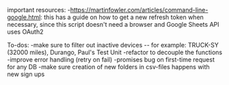 important resources:
  -https://martinfowler.com/articles/command-line-google.html: this has a guide on how to get a new refresh token when necessary, since this script doesn't need a browser and Google Sheets API uses OAuth2

To-dos:
  -make sure to filter out inactive devices -- for example: TRUCK-SY (32000 miles), Durango, Paul's Test Unit
  -refactor to decouple the functions
  -improve error handling (retry on fail)
  -promises bug on first-time request for any DB
  -make sure creation of new folders in csv-files happens with new sign ups
